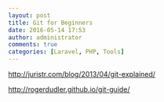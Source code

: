 ```yaml
---
layout: post
title: Git for Beginners
date: 2016-05-14 17:53
author: administrator
comments: true
categories: [Laravel, PHP, Tools]
---
```

<a href="http://juristr.com/blog/2013/04/git-explained/">http://juristr.com/blog/2013/04/git-explained/</a>

<a href="http://rogerdudler.github.io/git-guide/">http://rogerdudler.github.io/git-guide/</a>

